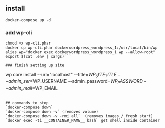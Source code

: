 ###

## install

`docker-compose up -d`

### add wp-cli
```curl -O https://raw.githubusercontent.com/wp-cli/builds/gh-pages/phar/wp-cli.phar
chmod +x wp-cli.phar
docker cp wp-cli.phar dockerwordpress_wordpress_1:/usr/local/bin/wp
alias wp="docker exec dockerwordpress_wordpress_1 wp --allow-root"
export $(cat .env | xargs)```

### finish setting up site
```
wp core install --url="localhost" --title=$WP_SITE_TITLE --admin_user=$WP_USERNAME --admin_password=$WP_PASSWORD --admin_email=$WP_EMAIL
```

## commands to stop
`docker-compose down`
`docker-compose down -v` (removes volume)
`docker-compose down -v -rmi all`  (removes images / fresh start)
`docker exec -ti __CONTAINER_NAME__ bash` get shell inside container
